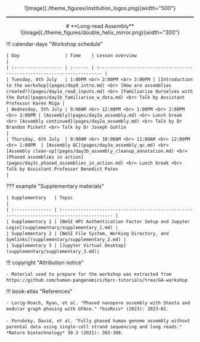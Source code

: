 <center>![image](./theme_figures/institution_logos.png){width="500"}</center>
<hr style="border:1px solid grey">
<center>
# **Long-read Assembly**
</center>

<center>
![image](./theme_figures/double_helix_mirror.png){width="300"}
</center>


!!! calendar-days "Workshop schedule"

    | Day                 | Time    | Lesson overview                                                                 |
    | :------------------ | :------ | :----------------------------------------------------------------------- |
    | Tuesday, 4th July   | 1:00PM <br> 2:00PM <br> 3:00PM | [Introduction to the workshop](pages/day0_intro.md) <br> [How are assemblies created?](pages/day1a_read_inputs.md) <br> [Familiarize Ourselves with the Data](pages/day1b_familiarise_w_data.md) <br> Talk by Assistant Professor Karen Miga |
    | Wednesday, 5th July | 9:00AM <br> 12:00PM <br> 1:00PM <br> 2:00PM <br> 3:00PM | [Assembly](pages/day2a_assembly.md) <br> Lunch break <br> [Assembly continued](pages/day2a_assembly.md) <br> Talk by Dr Brandon Pickett <br> Talk by Dr Joseph Guhlin                                      |
    | Thursday, 6th July  | 9:00AM <br> 10:00AM <br> 11:00AM <br> 12:00PM <br> 1:00PM  | [Assembly QC](pages/day3a_assembly_qc.md) <br> [Assembly clean-up](pages/day3b_assembly_cleanup_annotation.md) <br> [Phased assemblies in action](pages/day3c_phased_assemblies_in_action.md) <br> Lunch break <br> Talk by Assistant Professor Benedict Paten                              |
  



??? example "Supplementary materials"

    | Supplementary   | Topic                                                                                      |
    | :-------------- | :----------------------------------------------------------------------------------------- |
    | Supplementary 1 | [NeSI HPC Authentication Factor Setup and Jupyter Login](supplementary/supplementary_1.md) |
    | Supplementary 2 | [NeSI File System, Working Directory, and Symlinks](supplementary/supplementary_2.md) |
    | Supplementary 3 | [Jupyter Virtual Desktop](supplementary/supplementary_3.md)|


!!! copyright "Attribution notice"

    - Material used to prepare for the workshop was extracted from https://github.com/human-pangenomics/hprc-tutorials/tree/GA-workshop
 

!!! book-atlas "References"

    - Lorig-Roach, Ryan, et al. "Phased nanopore assembly with Shasta and modular graph phasing with GFAse." *bioRxiv* (2023): 2023-02.

    - Porubsky, David, et al. "Fully phased human genome assembly without parental data using single-cell strand sequencing and long reads." *Nature biotechnology* 39.3 (2021): 302-308.